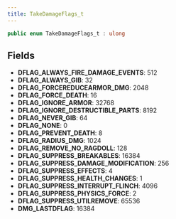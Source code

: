 ```yaml
---
title: TakeDamageFlags_t
---
```


```csharp
public enum TakeDamageFlags_t : ulong
```

## Fields

- **DFLAG_ALWAYS_FIRE_DAMAGE_EVENTS**: 512
- **DFLAG_ALWAYS_GIB**: 32
- **DFLAG_FORCEREDUCEARMOR_DMG**: 2048
- **DFLAG_FORCE_DEATH**: 16
- **DFLAG_IGNORE_ARMOR**: 32768
- **DFLAG_IGNORE_DESTRUCTIBLE_PARTS**: 8192
- **DFLAG_NEVER_GIB**: 64
- **DFLAG_NONE**: 0
- **DFLAG_PREVENT_DEATH**: 8
- **DFLAG_RADIUS_DMG**: 1024
- **DFLAG_REMOVE_NO_RAGDOLL**: 128
- **DFLAG_SUPPRESS_BREAKABLES**: 16384
- **DFLAG_SUPPRESS_DAMAGE_MODIFICATION**: 256
- **DFLAG_SUPPRESS_EFFECTS**: 4
- **DFLAG_SUPPRESS_HEALTH_CHANGES**: 1
- **DFLAG_SUPPRESS_INTERRUPT_FLINCH**: 4096
- **DFLAG_SUPPRESS_PHYSICS_FORCE**: 2
- **DFLAG_SUPPRESS_UTILREMOVE**: 65536
- **DMG_LASTDFLAG**: 16384

